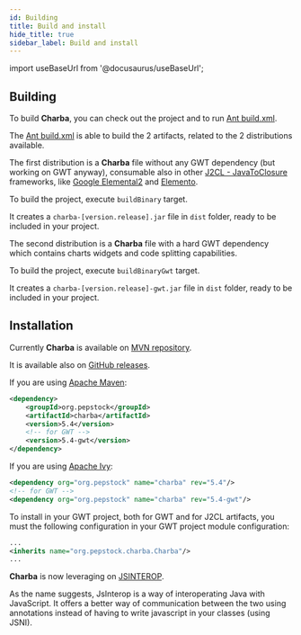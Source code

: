 ```yaml
---
id: Building
title: Build and install
hide_title: true
sidebar_label: Build and install
---
```

import useBaseUrl from '@docusaurus/useBaseUrl';

## Building

To build **Charba**, you can check out the project and to run [Ant build.xml](https://github.com/pepstock-org/Charba/blob/5.4/build.xml).

The [Ant build.xml](https://github.com/pepstock-org/Charba/blob/5.4/build.xml) is able to build the 2 artifacts, related to the 2 distributions available.

The first distribution is a **Charba** file without any GWT dependency (but working on GWT anyway), consumable also in other [J2CL - JavaToClosure](https://github.com/google/j2cl) frameworks, like [Google Elemental2](https://github.com/google/elemental2) and [Elemento](https://github.com/hal/elemento).

To build the project, execute `buildBinary` target.

It creates a `charba-[version.release].jar` file in `dist` folder, ready to be included in your project.

The second distribution is a **Charba** file with a hard GWT dependency which contains charts widgets and code splitting capabilities.

To build the project, execute `buildBinaryGwt` target.

It creates a `charba-[version.release]-gwt.jar` file in `dist` folder, ready to be included in your project.

## Installation

Currently **Charba** is available on [MVN repository](https://mvnrepository.com/artifact/org.pepstock/charba).

It is available also on [GitHub releases](https://github.com/pepstock-org/Charba/releases).

If you are using [Apache Maven](https://maven.apache.org/):

```xml
<dependency>
    <groupId>org.pepstock</groupId>
    <artifactId>charba</artifactId>
    <version>5.4</version>
    <!-- for GWT -->
    <version>5.4-gwt</version>
</dependency>
```

If you are using [Apache Ivy](http://ant.apache.org/ivy/):

```xml
<dependency org="org.pepstock" name="charba" rev="5.4"/>
<!-- for GWT -->
<dependency org="org.pepstock" name="charba" rev="5.4-gwt"/>
```

To install in your GWT project, both for GWT and for J2CL artifacts, you must the following configuration in your GWT project module configuration:

```xml
...
<inherits name="org.pepstock.charba.Charba"/>
...
```

**Charba** is now leveraging on [JSINTEROP](http://www.gwtproject.org/doc/latest/DevGuideCodingBasicsJsInterop.html).

As the name suggests, JsInterop is a way of interoperating Java with JavaScript. It offers a better way of communication between the two using annotations instead of having to write javascript in your classes (using JSNI).

